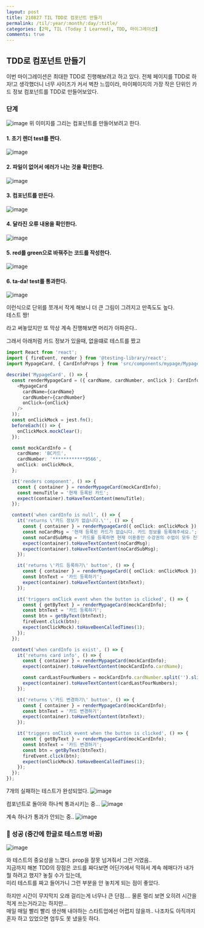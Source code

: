 ```yaml
---
layout: post
title: 210827 TIL TDD로 컴포넌트 만들기
permalink: /til/:year/:month/:day/:title/
categories: [2막, TIL (Today I Learned), TDD, 마이그레이션]
comments: true
---
```


## TDD로 컴포넌트 만들기
이번 마이그레이션은 최대한 TDD로 진행해보려고 하고 있다. 
전체 페이지를 TDD로 하자!고 생각했더니 너무 사이즈가 커서 벅찬 느낌이라, 마이페이지의 가장 작은 단위인 카드 정보 컴포넌트를 TDD로 만들어보았다. 

### 단계
![image](https://user-images.githubusercontent.com/75462618/130938132-3580a4ec-d83b-4b4d-86ae-74ff783250e4.png)
위 이미지를 그리는 컴포넌트를 만들어보려고 한다. 

#### 1. 초기 렌더 test를 짠다. 
![image](https://user-images.githubusercontent.com/75462618/130938733-ad0154be-d9d2-4a4c-ad88-81e598c01327.png)

#### 2. 파일이 없어서 에러가 나는 것을 확인한다.
![image](https://user-images.githubusercontent.com/75462618/130938798-0e368373-1985-45a7-b02e-c432658cfcf7.png)

#### 3. 컴포넌트를 만든다. 
![image](https://user-images.githubusercontent.com/75462618/130939116-c8ff8314-8f0a-4e0f-b9aa-7b6cb4400170.png)

#### 4. 달라진 오류 내용을 확인한다.
![image](https://user-images.githubusercontent.com/75462618/130939200-3b9ad6ff-2941-42ba-a2ba-50830597e09d.png) 

#### 5. red를 green으로 바꿔주는 코드를 작성한다. 
![image](https://user-images.githubusercontent.com/75462618/130939305-50ef2e7d-7f25-45ea-aabc-317438a568ca.png)

#### 6. ta-da! test를 통과한다. 
![image](https://user-images.githubusercontent.com/75462618/130939374-ba9232e4-4523-4fe5-86f7-0471b8d9ae2c.png)

이런식으로 단위를 쪼개서 작게 해보니 더 큰 그림이 그려지고 만족도도 높다.  
테스트 짱! 


라고 써놓았지만 또 막상 계속 진행해보면 머리가 아파온다..

그래서 아래처럼 카드 정보가 있을때, 없을떄로 테스트를 짰고
```ts
import React from 'react';
import { fireEvent, render } from '@testing-library/react';
import MypageCard, { CardInfoProps } from 'src/components/mypage/MypageCard';

describe('MypageCard', () => {
  const renderMypageCard = ({ cardName, cardNumber, onClick }: CardInfoProps) => render((
    <MypageCard
      cardName={cardName}
      cardNumber={cardNumber}
      onClick={onClick}
    />
  ));
  const onClickMock = jest.fn();
  beforeEach(() => {
    onClickMock.mockClear();
  });

  const mockCardInfo = {
    cardName: 'BC카드',
    cardNumber: '************9566',
    onClick: onClickMock,
  };

  it('renders component', () => {
    const { container } = renderMypageCard(mockCardInfo);
    const menuTitle = '현재 등록된 카드';
    expect(container).toHaveTextContent(menuTitle);
  });

  context('when cardInfo is null', () => {
    it('returns \'카드 정보가 없습니다.\'', () => {
      const { container } = renderMypageCard({ onClick: onClickMock });
      const noCardMsg = '현재 등록된 카드가 없습니다. 카드 정보를 등록해주세요.';
      const noCardSubMsg = '카드를 등록하면 현재 이용중인 수강권의 수업이 모두 진행되었을 때 해당 카드로 다음 과외가 자동 결제됩니다.';
      expect(container).toHaveTextContent(noCardMsg);
      expect(container).toHaveTextContent(noCardSubMsg);
    });

    it('returns \'카드 등록하기\' button', () => {
      const { container } = renderMypageCard({ onClick: onClickMock });
      const btnText = '카드 등록하기';
      expect(container).toHaveTextContent(btnText);
    });

    it('triggers onClick event when the button is clicked', () => {
      const { getByText } = renderMypageCard(mockCardInfo);
      const btnText = '카드 등록하기';
      const btn = getByText(btnText);
      fireEvent.click(btn);
      expect(onClickMock).toHaveBeenCalledTimes(1);
    });
  });

  context('when cardInfo is exist', () => {
    it('returns card info', () => {
      const { container } = renderMypageCard(mockCardInfo);
      expect(container).toHaveTextContent(mockCardInfo.cardName);

      const cardLastFourNumbers = mockCardInfo.cardNumber.split('').slice(12, 16).join('');
      expect(container).toHaveTextContent(cardLastFourNumbers);
    });

    it('returns \'카드 변경하기\' button', () => {
      const { container } = renderMypageCard(mockCardInfo);
      const btnText = '카드 변경하기';
      expect(container).toHaveTextContent(btnText);
    });

    it('triggers onClick event when the button is clicked', () => {
      const { getByText } = renderMypageCard(mockCardInfo);
      const btnText = '카드 변경하기';
      const btn = getByText(btnText);
      fireEvent.click(btn);
      expect(onClickMock).toHaveBeenCalledTimes(1);
    });
  });
});
```

7개의 실패하는 테스트가 완성되었다.
![image](https://user-images.githubusercontent.com/75462618/131060432-493309c3-2d20-47cb-bb79-c2f8e04e3dad.png)

 
  
컴포넌트로 돌아와 하나씩 통과시키는 중...
![image](https://user-images.githubusercontent.com/75462618/131060693-ccf2a090-0261-4cce-a55a-5bfcdd671a30.png)


계속 하나가 통과가 안되는 중..
![image](https://user-images.githubusercontent.com/75462618/131061864-afecbe55-f6d0-4276-94d9-e9880c4f5900.png)


### 🎉 성공 (중간에 한글로 테스트명 바꿈)
![image](https://user-images.githubusercontent.com/75462618/131062185-4e11e97d-6067-4ab4-b684-db9a87969fcf.png)

와 테스트의 중요성을 느꼈다. prop을 잘못 넘겨줘서 그런 거였음..   
지금까지 해본 TDD의 장점은 코드를 짜다보면 어딘가에서 막혀서 계속 헤매다가 내가 뭘 하려고 했지? 놓칠 수가 있는데,   
미리 테스트를 짜고 들어가니 그런 부분을 안 놓치게 되는 점이 좋았다.  

하지만 시간이 무지막지 오래 걸리는게 너무나 큰 단점.... 물론 멀리 보면 오히려 시간을 적게 쓰는거라고는 하지만...  
매일 매일 빨리 빨리 생산해 내야하는 스타트업에선 어렵지 않을까.. 나조차도 아직까지 혼자 하고 있었으면 엄두도 못 냈을듯 하다. 
